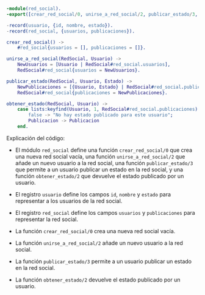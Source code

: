 ```erlang

-module(red_social).
-export([crear_red_social/0, unirse_a_red_social/2, publicar_estado/3, obtener_estado/2]).

-record(usuario, {id, nombre, estado}).
-record(red_social, {usuarios, publicaciones}).

crear_red_social() ->
    #red_social{usuarios = [], publicaciones = []}.

unirse_a_red_social(RedSocial, Usuario) ->
    NewUsuarios = [Usuario | RedSocial#red_social.usuarios],
    RedSocial#red_social{usuarios = NewUsuarios}.

publicar_estado(RedSocial, Usuario, Estado) ->
    NewPublicaciones = [{Usuario, Estado} | RedSocial#red_social.publicaciones],
    RedSocial#red_social{publicaciones = NewPublicaciones}.

obtener_estado(RedSocial, Usuario) ->
    case lists:keyfind(Usuario, 1, RedSocial#red_social.publicaciones) of
        false -> "No hay estado publicado para este usuario";
        Publicacion -> Publicacion
    end.

```

Explicación del código:

* El módulo `red_social` define una función `crear_red_social/0` que crea una nueva red social vacía, una función `unirse_a_red_social/2` que añade un nuevo usuario a la red social, una función `publicar_estado/3` que permite a un usuario publicar un estado en la red social, y una función `obtener_estado/2` que devuelve el estado publicado por un usuario.

* El registro `usuario` define los campos `id`, `nombre` y `estado` para representar a los usuarios de la red social.

* El registro `red_social` define los campos `usuarios` y `publicaciones` para representar la red social.

* La función `crear_red_social/0` crea una nueva red social vacía.

* La función `unirse_a_red_social/2` añade un nuevo usuario a la red social.

* La función `publicar_estado/3` permite a un usuario publicar un estado en la red social.

* La función `obtener_estado/2` devuelve el estado publicado por un usuario.